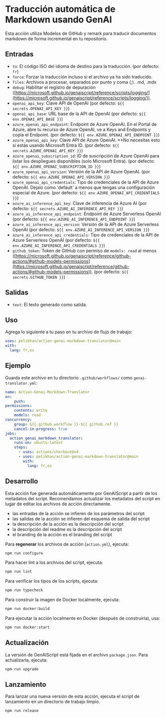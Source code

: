 # Traducción automática de Markdown usando GenAI

Esta acción utiliza Modelos de GitHub y remark para traducir documentos markdown de forma incremental en tu repositorio.

## Entradas

* `to`: El código ISO del idioma de destino para la traducción. (por defecto: `fr`)
* `force`: Forzar la traducción incluso si el archivo ya ha sido traducido.
* `files`: Archivos a procesar, separados por punto y coma (;). .md, .mdx
* `debug`: Habilitar el registro de depuración ([https://microsoft.github.io/genaiscript/reference/scripts/logging/](https://microsoft.github.io/genaiscript/reference/scripts/logging/)).
* `openai_api_key`: Clave API de OpenAI (por defecto: `${{ secrets.OPENAI_API_KEY }}`)
* `openai_api_base`: URL base de la API de OpenAI (por defecto: `${{ env.OPENAI_API_BASE }}`)
* `azure_openai_api_endpoint`: Endpoint de Azure OpenAI. En el Portal de Azure, abre tu recurso de Azure OpenAI, ve a Keys and Endpoints y copia el Endpoint. (por defecto: `${{ env.AZURE_OPENAI_API_ENDPOINT }}`)
* `azure_openai_api_key`: Clave API de Azure OpenAI. \*\*No necesitas esto si estás usando Microsoft Entra ID. (por defecto: `${{ secrets.AZURE_OPENAI_API_KEY }}`)
* `azure_openai_subscription_id`: ID de suscripción de Azure OpenAI para listar los despliegues disponibles (solo Microsoft Entra). (por defecto: `${{ env.AZURE_OPENAI_SUBSCRIPTION_ID }}`)
* `azure_openai_api_version`: Versión de la API de Azure OpenAI. (por defecto: `${{ env.AZURE_OPENAI_API_VERSION }}`)
* `azure_openai_api_credentials`: Tipo de credenciales de la API de Azure OpenAI. Déjalo como 'default' a menos que tengas una configuración especial de Azure. (por defecto: `${{ env.AZURE_OPENAI_API_CREDENTIALS }}`)
* `azure_ai_inference_api_key`: Clave de inferencia de Azure AI (por defecto: `${{ secrets.AZURE_AI_INFERENCE_API_KEY }}`)
* `azure_ai_inference_api_endpoint`: Endpoint de Azure Serverless OpenAI (por defecto: `${{ env.AZURE_AI_INFERENCE_API_ENDPOINT }}`)
* `azure_ai_inference_api_version`: Versión de la API de Azure Serverless OpenAI (por defecto: `${{ env.AZURE_AI_INFERENCE_API_VERSION }}`)
* `azure_ai_inference_api_credentials`: Tipo de credenciales de la API de Azure Serverless OpenAI (por defecto: `${{ env.AZURE_AI_INFERENCE_API_CREDENTIALS }}`)
* `github_token`: Token de GitHub con permiso de `models: read` al menos ([https://microsoft.github.io/genaiscript/reference/github-actions/#github-models-permissions](https://microsoft.github.io/genaiscript/reference/github-actions/#github-models-permissions)). (por defecto: `${{ secrets.GITHUB_TOKEN }}`)

## Salidas

* `text`: El texto generado como salida.

## Uso

Agrega lo siguiente a tu paso en tu archivo de flujo de trabajo:

```yaml
uses: pelikhan/action-genai-markdown-translator@main
with:
  lang: fr,es
```

## Ejemplo

Guarda este archivo en tu directorio `.github/workflows/` como `genai-translator.yml`:

```yaml
name: Action-Genai-Markdown-Translator
on:
    push:
permissions:
    contents: write
    models: read
concurrency:
    group: ${{ github.workflow }}-${{ github.ref }}
    cancel-in-progress: true
jobs:
  action_genai_markdown_translator:
    runs-on: ubuntu-latest
    steps:
      - uses: actions/checkout@v4
      - uses: pelikhan/action-genai-markdown-translator@main
        with:
          lang: fr,es
```

## Desarrollo

Esta acción fue generada automáticamente por GenAIScript a partir de los metadatos del script.
Recomendamos actualizar los metadatos del script en lugar de editar los archivos de acción directamente.

* las entradas de la acción se infieren de los parámetros del script
* las salidas de la acción se infieren del esquema de salida del script
* la descripción de la acción es la descripción del script
* la descripción del readme es la descripción del script
* el branding de la acción es el branding del script

Para **regenerar** los archivos de acción (`action.yml`), ejecuta:

```bash
npm run configure
```

Para hacer lint a los archivos del script, ejecuta:

```bash
npm run lint
```

Para verificar los tipos de los scripts, ejecuta:

```bash
npm run typecheck
```

Para construir la imagen de Docker localmente, ejecuta:

```bash
npm run docker:build
```

Para ejecutar la acción localmente en Docker (después de construirla), usa:

```bash
npm run docker:start
```

## Actualización

La versión de GenAIScript está fijada en el archivo `package.json`. Para actualizarla, ejecuta:

```bash
npm run upgrade
```

## Lanzamiento

Para lanzar una nueva versión de esta acción, ejecuta el script de lanzamiento en un directorio de trabajo limpio.

```bash
npm run release
```
